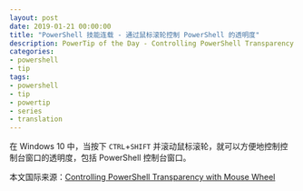 ```yaml
---
layout: post
date: 2019-01-21 00:00:00
title: "PowerShell 技能连载 - 通过鼠标滚轮控制 PowerShell 的透明度"
description: PowerTip of the Day - Controlling PowerShell Transparency with Mouse Wheel
categories:
- powershell
- tip
tags:
- powershell
- tip
- powertip
- series
- translation
---
```

在 Windows 10 中，当按下 `CTRL`+`SHIFT` 并滚动鼠标滚轮，就可以方便地控制控制台窗口的透明度，包括 PowerShell 控制台窗口。

<!--more-->
本文国际来源：[Controlling PowerShell Transparency with Mouse Wheel](https://community.idera.com/database-tools/powershell/powertips/b/tips/posts/controlling-powershell-transparency-with-mouse-wheel)
